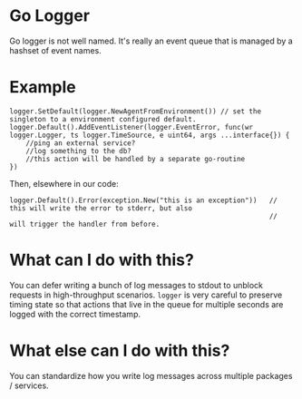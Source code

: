 Go Logger
=========

Go logger is not well named. It's really an event queue that is managed by a hashset of event names.

# Example

```golang
logger.SetDefault(logger.NewAgentFromEnvironment()) // set the singleton to a environment configured default.
logger.Default().AddEventListener(logger.EventError, func(wr logger.Logger, ts logger.TimeSource, e uint64, args ...interface{}) {
    //ping an external service?
    //log something to the db?
    //this action will be handled by a separate go-routine
})
```

Then, elsewhere in our code:

```golang
logger.Default().Error(exception.New("this is an exception"))   // this will write the error to stderr, but also
                                                                // will trigger the handler from before.
```

# What can I do with this?

You can defer writing a bunch of log messages to stdout to unblock requests in high-throughput scenarios. `logger` is very
careful to preserve timing state so that actions that live in the queue for multiple seconds are logged with the correct 
timestamp.

# What else can I do with this?

You can standardize how you write log messages across multiple packages / services.
